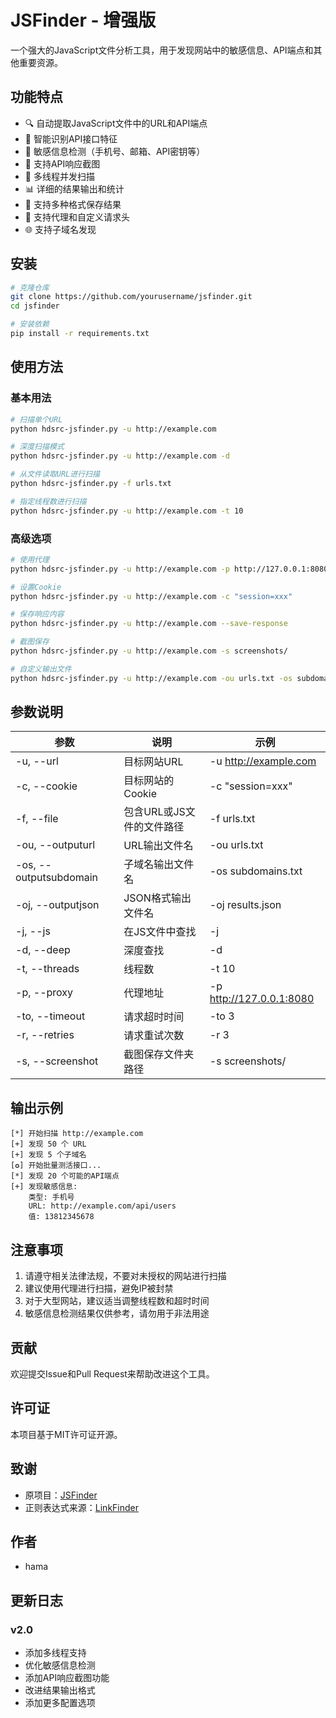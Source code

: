 # JSFinder - 增强版

一个强大的JavaScript文件分析工具，用于发现网站中的敏感信息、API端点和其他重要资源。

## 功能特点

- 🔍 自动提取JavaScript文件中的URL和API端点
- 🎯 智能识别API接口特征
- 🔐 敏感信息检测（手机号、邮箱、API密钥等）
- 📸 支持API响应截图
- 🚀 多线程并发扫描
- 📊 详细的结果输出和统计
- 💾 支持多种格式保存结果
- 🔄 支持代理和自定义请求头
- 🌐 支持子域名发现

## 安装

```bash
# 克隆仓库
git clone https://github.com/yourusername/jsfinder.git
cd jsfinder

# 安装依赖
pip install -r requirements.txt
```

## 使用方法

### 基本用法

```bash
# 扫描单个URL
python hdsrc-jsfinder.py -u http://example.com

# 深度扫描模式
python hdsrc-jsfinder.py -u http://example.com -d

# 从文件读取URL进行扫描
python hdsrc-jsfinder.py -f urls.txt

# 指定线程数进行扫描
python hdsrc-jsfinder.py -u http://example.com -t 10
```

### 高级选项

```bash
# 使用代理
python hdsrc-jsfinder.py -u http://example.com -p http://127.0.0.1:8080

# 设置Cookie
python hdsrc-jsfinder.py -u http://example.com -c "session=xxx"

# 保存响应内容
python hdsrc-jsfinder.py -u http://example.com --save-response

# 截图保存
python hdsrc-jsfinder.py -u http://example.com -s screenshots/

# 自定义输出文件
python hdsrc-jsfinder.py -u http://example.com -ou urls.txt -os subdomains.txt -oj results.json
```

## 参数说明

| 参数 | 说明 | 示例 |
|------|------|------|
| -u, --url | 目标网站URL | -u http://example.com |
| -c, --cookie | 目标网站的Cookie | -c "session=xxx" |
| -f, --file | 包含URL或JS文件的文件路径 | -f urls.txt |
| -ou, --outputurl | URL输出文件名 | -ou urls.txt |
| -os, --outputsubdomain | 子域名输出文件名 | -os subdomains.txt |
| -oj, --outputjson | JSON格式输出文件名 | -oj results.json |
| -j, --js | 在JS文件中查找 | -j |
| -d, --deep | 深度查找 | -d |
| -t, --threads | 线程数 | -t 10 |
| -p, --proxy | 代理地址 | -p http://127.0.0.1:8080 |
| -to, --timeout | 请求超时时间 | -to 3 |
| -r, --retries | 请求重试次数 | -r 3 |
| -s, --screenshot | 截图保存文件夹路径 | -s screenshots/ |

## 输出示例

```
[*] 开始扫描 http://example.com
[+] 发现 50 个 URL
[+] 发现 5 个子域名
[✪] 开始批量测活接口...
[*] 发现 20 个可能的API端点
[+] 发现敏感信息:
    类型: 手机号
    URL: http://example.com/api/users
    值: 13812345678
```

## 注意事项

1. 请遵守相关法律法规，不要对未授权的网站进行扫描
2. 建议使用代理进行扫描，避免IP被封禁
3. 对于大型网站，建议适当调整线程数和超时时间
4. 敏感信息检测结果仅供参考，请勿用于非法用途

## 贡献

欢迎提交Issue和Pull Request来帮助改进这个工具。

## 许可证

本项目基于MIT许可证开源。

## 致谢

- 原项目：[JSFinder](https://github.com/Threezh1/JSFinder)
- 正则表达式来源：[LinkFinder](https://github.com/GerbenJavado/LinkFinder)

## 作者

- hama

## 更新日志

### v2.0
- 添加多线程支持
- 优化敏感信息检测
- 添加API响应截图功能
- 改进结果输出格式
- 添加更多配置选项
